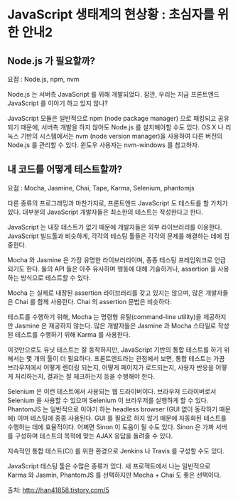 # JavaScript 생태계의 현상황 : 초심자를 위한 안내2

## Node.js 가 필요할까?

요점 : Node.js, npm, nvm

Node.js 는 서버측 JavaScript 를 위해 개발되었다. 잠깐, 우리는 지금 프론트엔드 JavaScript 를 이야기 하고 있지 않나?

JavaScript 모듈은 일반적으로 npm (node package manager) 으로 패킹되고 공유되기 때문에, 서버측 개발을 하지 않아도 Node.js 를 설치해야할 수도 있다. OS X 나 리눅스 기반의 시스템에서는 nvm (node version manager)을 사용하여 다른 버전의 Node.js 를 관리할 수 있다. 윈도우 사용자는 nvm-windows 를 참고하자.

## 내 코드를 어떻게 테스트할까?
요점 : Mocha, Jasmine, Chai, Tape, Karma, Selenium, phantomjs

다른 종류의 프로그래밍과 마찬가지로, 프론트엔드 JavaScript 도 테스트를 할 가치가 있다. 대부분의 JavaScript 개발자들은 최소한의 테스트는 작성한다고 한다.

 JavaScript 는 내장 테스트가 없기 때문에 개발자들은 외부 라이브러리를 이용한다. JavaScript 빌드툴과 비슷하게, 각각의 테스팅 툴들은 각각의 문제를 해결하는 데에 집중한다.

 Mocha 와 Jasmine 은 가장 유명한 라이브러리이며, 종종 테스팅 프레임워크로 언급되기도 한다. 둘의 API 들은 아주 유사하며 행동에 대해 기술하거나, assertion 을 사용하는 방식으로 테스트할 수 있다.

Mocha 는 실제로 내장된 assertion 라이브러리를 갖고 있지는 않으며, 많은 개발자들은 Chai 를 함께 사용한다. Chai 의 assertion 문법은 비슷하다.

테스트를 수행하기 위해, Mocha 는 명령형 유틸(command-line utility)을 제공하지만 Jasmine 은 제공하지 않는다. 많은 개발자들은 Jasmine 과 Mocha 스타일로 작성된 테스트를 수행하기 위해 Karma 를 사용한다.

이것만으로도 유닛 테스트는 잘 동작하지만, JavaScript 기반의 통합 테스트를 하기 위해서는 몇 개의 툴이 더 필요하다. 프론트엔드라는 관점에서 보면, 통합 테스트는 가끔 브라우저에서 어떻게 렌더링 되는지, 어떻게 페이지가 로드되는지, 사용자 반응을 어떻게 처리하는지, 결과는 잘 체크하는지 등을 수행해야 한다.

Selenium 은 이런 테스트에서 사용되는 웹 드라이버이다. 브라우저 드라이버로서 Selenium 을 사용할 수 있으며 Selenium 이 브라우저를 실행하게 할 수 있다. PhantomJS 는 일반적으로 이야기 하는 headless browser (GUI 없이 동작하기 때문에) 이며 테스팅에 종종 사용된다. GUI 를 필요로 하지 않기 때문에 자동화된 테스트를 수행하는 데에 효율적이다. 어쩌면 Sinon 이 도움이 될 수도 있다. Sinon 은 가짜 서버를 구성하며 테스트의 목적에 맞는 AJAX 응답을 돌려줄 수 있다.

지속적인 통합 테스트(CI) 를 위한 환경으로 Jenkins 나 Travis 를 구성할 수도 있다.

JavaScript 테스팅 툴은 수많은 종류가 있다. 새 프로젝트에서 나는 일반적으로 Karma 와 Jasmin, PhantomJS 를 선택하지만 Mocha + Chai 도 좋은 선택이다.

출처: http://han41858.tistory.com/5

